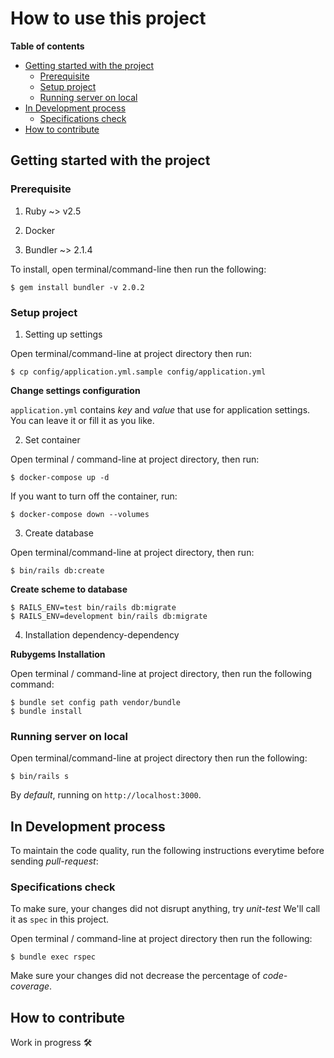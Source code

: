 # How to use this project

**Table of contents**

- [Getting started with the project](#getting-started-with-the-project)
  * [Prerequisite](#prerequisite)
  * [Setup project](#setup-project)
  * [Running server on local](#running-server-on-local)
- [In Development process](#in-development-process)
  * [Specifications check](#specifications-check)
- [How to contribute](#how-to-contribute)

## Getting started with the project

### Prerequisite

1. Ruby ~> v2.5

2. Docker

3. Bundler ~> 2.1.4

To install, open terminal/command-line then run the following:

```console
$ gem install bundler -v 2.0.2
```

### Setup project

1. Setting up settings

Open terminal/command-line at project directory then run:

```console
$ cp config/application.yml.sample config/application.yml
```

**Change settings configuration**

`application.yml` contains _key_ and _value_ that use for application settings.
You can leave it or fill it as you like.

2. Set container

Open terminal / command-line at project directory, then run:

```console
$ docker-compose up -d
```

If you want to turn off the container, run:

```console
$ docker-compose down --volumes
```

3. Create database

Open terminal/command-line at project directory, then run: 

```console
$ bin/rails db:create
```

**Create scheme to database**

```console
$ RAILS_ENV=test bin/rails db:migrate
$ RAILS_ENV=development bin/rails db:migrate
```

4. Installation dependency-dependency

**Rubygems Installation**

Open terminal / command-line at project directory, then run the following command:

```console
$ bundle set config path vendor/bundle
$ bundle install
```

### Running server on local

Open terminal/command-line at project directory then run the following:

```console
$ bin/rails s
```

By _default_, running on `http://localhost:3000`.

## In Development process

To maintain the code quality, run the following instructions everytime before sending _pull-request_:

### Specifications check

To make sure, your changes did not disrupt anything, try _unit-test_
We'll call it as `spec` in this project.

Open terminal / command-line at project directory then run the following:

```console
$ bundle exec rspec
```

Make sure your changes did not decrease the percentage of _code-coverage_.

## How to contribute

Work in progress 🛠
